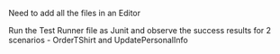 Need to add all the files in an Editor

Run the Test Runner file as Junit and observe the success results for 2 scenarios - OrderTShirt and UpdatePersonalInfo
